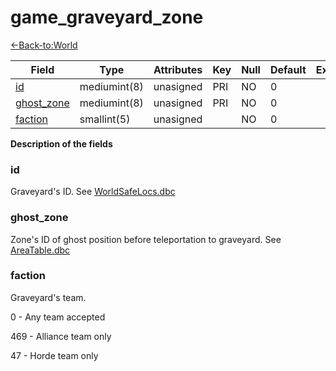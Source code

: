 # game_graveyard_zone

[<-Back-to:World](database-world.md)

| Field           | Type         | Attributes | Key | Null | Default | Extra | Comment |
|-----------------|--------------|------------|-----|------|---------|-------|---------|
| [id][1]         | mediumint(8) | unasigned  | PRI | NO   | 0       |       |         |
| [ghost_zone][2] | mediumint(8) | unasigned  | PRI | NO   | 0       |       |         |
| [faction][3]    | smallint(5)  | unasigned  |     | NO   | 0       |       |         |

[1]: #id
[2]: #ghost_zone
[3]: #faction

**Description of the fields**

### id
Graveyard's ID. See [WorldSafeLocs.dbc](WorldSafelocs)

### ghost_zone
Zone's ID of ghost position before teleportation to graveyard. See [AreaTable.dbc](AreaTable)

### faction
Graveyard's team.

0 - Any team accepted

469 - Alliance team only

47 - Horde team only
